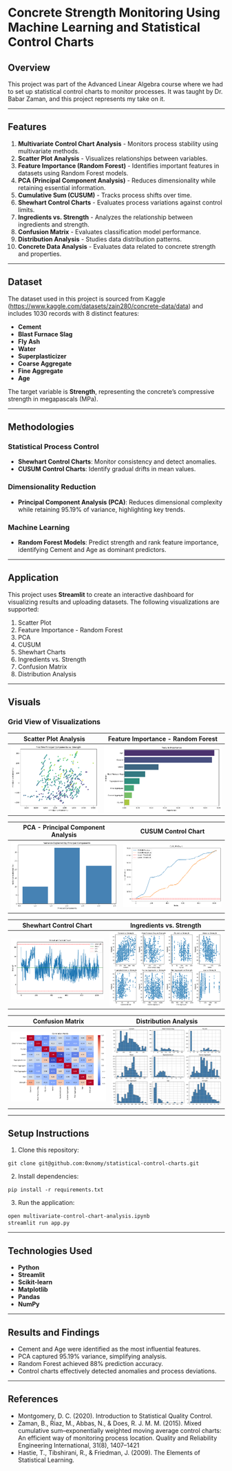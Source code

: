 # Concrete Strength Monitoring Using Machine Learning and Statistical Control Charts

## Overview
This project was part of the Advanced Linear Algebra course where we had to set up statistical control charts to monitor processes. It was taught by Dr. Babar Zaman, and this project represents my take on it.


---

## Features

1. **Multivariate Control Chart Analysis** - Monitors process stability using multivariate methods.  
2. **Scatter Plot Analysis** - Visualizes relationships between variables.  
3. **Feature Importance (Random Forest)** - Identifies important features in datasets using Random Forest models.  
4. **PCA (Principal Component Analysis)** - Reduces dimensionality while retaining essential information.  
5. **Cumulative Sum (CUSUM)** - Tracks process shifts over time.  
6. **Shewhart Control Charts** - Evaluates process variations against control limits.  
7. **Ingredients vs. Strength** - Analyzes the relationship between ingredients and strength.  
8. **Confusion Matrix** - Evaluates classification model performance.  
9. **Distribution Analysis** - Studies data distribution patterns.  
10. **Concrete Data Analysis** - Evaluates data related to concrete strength and properties.

---

## Dataset

The dataset used in this project is sourced from Kaggle (https://www.kaggle.com/datasets/zain280/concrete-data/data) and includes 1030 records with 8 distinct features:
- **Cement**
- **Blast Furnace Slag**
- **Fly Ash**
- **Water**
- **Superplasticizer**
- **Coarse Aggregate**
- **Fine Aggregate**
- **Age**

The target variable is **Strength**, representing the concrete’s compressive strength in megapascals (MPa).

---

## Methodologies

### Statistical Process Control
- **Shewhart Control Charts**: Monitor consistency and detect anomalies.
- **CUSUM Control Charts**: Identify gradual drifts in mean values.

### Dimensionality Reduction
- **Principal Component Analysis (PCA)**: Reduces dimensional complexity while retaining 95.19% of variance, highlighting key trends.

### Machine Learning
- **Random Forest Models**: Predict strength and rank feature importance, identifying Cement and Age as dominant predictors.

---

## Application
This project uses **Streamlit** to create an interactive dashboard for visualizing results and uploading datasets. The following visualizations are supported:

1. Scatter Plot
2. Feature Importance - Random Forest
3. PCA
4. CUSUM
5. Shewhart Charts
6. Ingredients vs. Strength
7. Confusion Matrix
8. Distribution Analysis

---

## Visuals
### Grid View of Visualizations
| Scatter Plot Analysis                               | Feature Importance - Random Forest                     |
|----------------------------------------------------|--------------------------------------------------------|
| ![Scatter Plot](visuals/scatter%20plot.png)        | ![Feature Importance](visuals/feature%20importance%20-%20random%20forest.png) |

| PCA - Principal Component Analysis                 | CUSUM Control Chart                                   |
|----------------------------------------------------|--------------------------------------------------------|
| ![PCA](visuals/pca.png)                            | ![CUSUM](visuals/cumsum.png)                          |

| Shewhart Control Chart                              | Ingredients vs. Strength                               |
|----------------------------------------------------|--------------------------------------------------------|
| ![Shewhart](visuals/shewhart.png)                  | ![Ingredients vs. Strength](visuals/ingredients%20vs.%20Strength.png) |

| Confusion Matrix                                   | Distribution Analysis                                  |
|----------------------------------------------------|--------------------------------------------------------|
| ![Confusion Matrix](visuals/confusion%20matrix.png)| ![Distribution Analysis](visuals/distribution.png)    |

---

## Setup Instructions

1. Clone this repository:
```
git clone git@github.com:0xnomy/statistical-control-charts.git
```

2. Install dependencies:
```
pip install -r requirements.txt
```

3. Run the application:
```
open multivariate-control-chart-analysis.ipynb
streamlit run app.py
```

---

## Technologies Used
- **Python**
- **Streamlit**
- **Scikit-learn**
- **Matplotlib**
- **Pandas**
- **NumPy**

---

## Results and Findings
- Cement and Age were identified as the most influential features.
- PCA captured 95.19% variance, simplifying analysis.
- Random Forest achieved 88% prediction accuracy.
- Control charts effectively detected anomalies and process deviations.

---

## References
- Montgomery, D. C. (2020). Introduction to Statistical Quality Control.
- Zaman, B., Riaz, M., Abbas, N., & Does, R. J. M. M. (2015). Mixed cumulative sum–exponentially weighted moving average control charts: An efficient way of monitoring process location. Quality and Reliability Engineering International, 31(8), 1407–1421
- Hastie, T., Tibshirani, R., & Friedman, J. (2009). The Elements of Statistical Learning.

